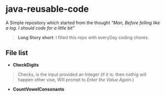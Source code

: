 # java-reusable-code

A Simple repository which started from the thought *"Man, Before felling like a log. 
I should code for a little bit"*
> **Long Story short**: I filled this repo with everyDay coding chores.

## File list

- **CheckDigits**
> Checks, is the input provided an Integer (if it is: then nothig will happen
other vise, Will prompt to *Enter the Value Again.*)

- **CountVowelConsonants**
>  
